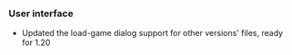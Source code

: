 ### User interface
  * Updated the load-game dialog support for other versions' files, ready for 1.20

